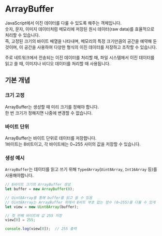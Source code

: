# ArrayBuffer

JavaScript에서 이진 데이터를 다룰 수 있도록 해주는 객체입니다.\
숫자, 문자, 이미지 데이터처럼 메모리에 저장된 원시 데이터(raw data)를 효율적으로 처리할 수 있습니다.\
즉, 고정된 크기의 바이트 배열을 나타내며, 메모리의 특정 크기만큼의 공간을 예약해 둔 것이며, 이 공간을 사용하여 다양한 형식의 이진 데이터를 저장하고 조작할 수 있습니다.

주로 네트워크에서 전송되는 이진 데이터를 처리할 때, 파일 시스템에서 이진 데이터를 읽고 쓸 때, 이미지나 비디오 데이터를 처리할 때 사용됩니다.

## 기본 개념

### 크기 고정

ArrayBuffer는 생성할 때 미리 크기를 정해야 합니다.\
한 번 크기가 정해지면 나중에 변경할 수 없습니다.

### 바이트 단위

ArrayBuffer는 바이트 단위로 데이터를 저장합니다.\
1바이트는 8비트이고, 각 바이트에는 0~255 사이의 값을 저장할 수 있습니다.

### 생성 예시

`ArrayBuffer`는 데이터를 읽고 쓰기 위해 `TypedArray`(`Uint8Array`, `Int16Array` 등)를 사용해야합니다.

```js
// 8바이트 크기의 ArrayBuffer 생성
let buffer = new ArrayBuffer(8);

// Uint8Array를 통해 buffer를 읽고 쓸 수 있음
// Uint8Array는 ArrayBuffer 위에서 8비트 부호 없는 정수 (0~255)를 다룰 수 있게 해줌
let view = new Uint8Array(buffer);

// 첫 번째 바이트에 값 255 저장
view[0] = 255;

console.log(view[0]);  // 255 출력
```
